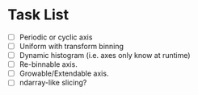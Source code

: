 # Task List

- [ ] Periodic or cyclic axis
- [ ] Uniform with transform binning
- [ ] Dynamic histogram (i.e. axes only know at runtime)
- [ ] Re-binnable axis.
- [ ] Growable/Extendable axis.
- [ ] ndarray-like slicing?